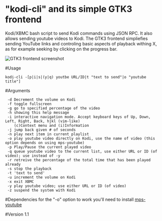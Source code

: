 "kodi-cli" and its simple GTK3 frontend
=======================================

Kodi/XBMC bash script to send Kodi commands using JSON RPC. It also allows sending youtube videos to Kodi. The GTK3 frontend simpliefies sending YouTube links and controling basic aspects of playback withing X, as for example seeking by clicking on the progress bar.

![GTK3 frontend screenshot](https://github.com/elpraga/kodi-cli/blob/master/send_YouTube_link_to_Kodi-screenshot-playing_from.png?raw=true)

#Usage

`kodi-cli -[p|i|s|(y|q) youtbe URL/ID|t "text to send"|o "youtube title"]`

#Arguments
```
 -d Decrement the volume on Kodi
 -f toggle fullscreen
 -g go to specified percentage of the video
 -h showing this help message
 -i interactive navigation mode. Accept keyboard keys of Up, Down, Left, Right, Back, hjkl (vim-like)
    (c)Context menu and (i)Information
 -j jump back given # of seconds
 -n play next item in current playlist
 -o play youtube video directly on Kodi, use the name of video (this option depends on using mps-youtube)
 -p Play/Pause the current played video
 -q queue youtube video to the current list, use either URL or ID (of video); use instead of -y
 -r retreive the percentage of the total time that has been played already
 -s stop the playback
 -t 'text to send'
 -u increment the volume on Kodi
 -x exit XBMC
 -y play youtube video; use either URL or ID (of video)
 -z suspend the system with Kodi

```

#Dependencies
for the "-o" option to work you'll need to install [mps-youtube](https://github.com/np1/mps-youtube)

#Version
1.1
